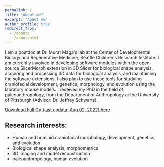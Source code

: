 ```yaml
---
permalink: /
title: "About me"
excerpt: "About me"
author_profile: true
redirect_from: 
  - /about/
  - /about.html
---
```


I am a postdoc at Dr. Murat Maga's lab at the Center of Developmental Biology and Regenerative Medicine, Seattle Children's Research Institute. I am currently involved in developing software modules within the open-source SlicerMorph extension in 3D Slicer for biological shape analysis, acquiring and processing 3D data for biological analysis, and maintaining the software extensions. I also plan to use these tools for studying craniofacial development, genetics, morphology, and evolution using the labratory mouse models. I received my PhD in the field of paleoanthropology, from the Department of Anthropology at the University of Pittsburgh (Advisor: Dr. Jeffrey Schwarts).

[Download Full CV (last updata: Aug 02, 2022) here](https://github.com/chz31/chz31.github.io/blob/master/files/Chi%20Zhang%20CV.pdf)

## Research interests:
- Human and hominid craniofacial morphology, development, genetics, and evolution
- Biological shape analysis, morphometrics
- 3D imaging and model reconstruction
- paleoanthropology, human evolution  
